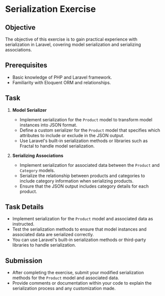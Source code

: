 # Serialization Exercise

## Objective

The objective of this exercise is to gain practical experience with serialization in Laravel, covering model serialization and serializing associations.

## Prerequisites

- Basic knowledge of PHP and Laravel framework.
- Familiarity with Eloquent ORM and relationships.

## Task

1. **Model Serializer**

   - Implement serialization for the `Product` model to transform model instances into JSON format.
   - Define a custom serializer for the `Product` model that specifies which attributes to include or exclude in the JSON output.
   - Use Laravel's built-in serialization methods or libraries such as Fractal to handle model serialization.

2. **Serializing Associations**
   - Implement serialization for associated data between the `Product` and `Category` models.
   - Serialize the relationship between products and categories to include category information when serializing products.
   - Ensure that the JSON output includes category details for each product.

## Task Details

- Implement serialization for the `Product` model and associated data as instructed.
- Test the serialization methods to ensure that model instances and associated data are serialized correctly.
- You can use Laravel's built-in serialization methods or third-party libraries to handle serialization.

## Submission

- After completing the exercise, submit your modified serialization methods for the `Product` model and associated data.
- Provide comments or documentation within your code to explain the serialization process and any customization made.
